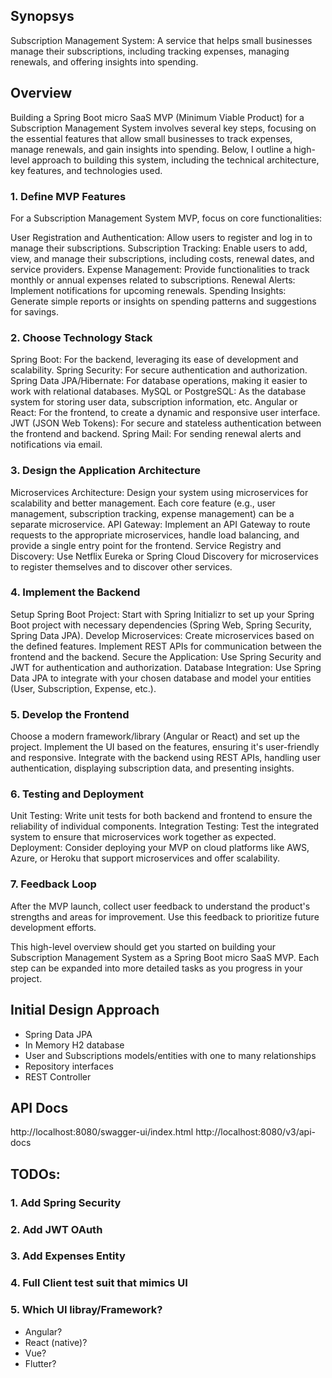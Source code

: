 ## Synopsys

Subscription Management System: A service that helps small businesses manage their subscriptions, including tracking expenses, managing renewals, and offering insights into spending.


## Overview

Building a Spring Boot micro SaaS MVP (Minimum Viable Product) for a Subscription Management System involves several key steps, focusing on the essential features that allow small businesses to track expenses, manage renewals, and gain insights into spending. Below, I outline a high-level approach to building this system, including the technical architecture, key features, and technologies used.

### 1. Define MVP Features

For a Subscription Management System MVP, focus on core functionalities:

User Registration and Authentication: Allow users to register and log in to manage their subscriptions.
Subscription Tracking: Enable users to add, view, and manage their subscriptions, including costs, renewal dates, and service providers.
Expense Management: Provide functionalities to track monthly or annual expenses related to subscriptions.
Renewal Alerts: Implement notifications for upcoming renewals.
Spending Insights: Generate simple reports or insights on spending patterns and suggestions for savings.

### 2. Choose Technology Stack

Spring Boot: For the backend, leveraging its ease of development and scalability.
Spring Security: For secure authentication and authorization.
Spring Data JPA/Hibernate: For database operations, making it easier to work with relational databases.
MySQL or PostgreSQL: As the database system for storing user data, subscription information, etc.
Angular or React: For the frontend, to create a dynamic and responsive user interface.
JWT (JSON Web Tokens): For secure and stateless authentication between the frontend and backend.
Spring Mail: For sending renewal alerts and notifications via email.

### 3. Design the Application Architecture

Microservices Architecture: Design your system using microservices for scalability and better management. Each core feature (e.g., user management, subscription tracking, expense management) can be a separate microservice.
API Gateway: Implement an API Gateway to route requests to the appropriate microservices, handle load balancing, and provide a single entry point for the frontend.
Service Registry and Discovery: Use Netflix Eureka or Spring Cloud Discovery for microservices to register themselves and to discover other services.

### 4. Implement the Backend

Setup Spring Boot Project: Start with Spring Initializr to set up your Spring Boot project with necessary dependencies (Spring Web, Spring Security, Spring Data JPA).
Develop Microservices: Create microservices based on the defined features. Implement REST APIs for communication between the frontend and the backend.
Secure the Application: Use Spring Security and JWT for authentication and authorization.
Database Integration: Use Spring Data JPA to integrate with your chosen database and model your entities (User, Subscription, Expense, etc.).

### 5. Develop the Frontend

Choose a modern framework/library (Angular or React) and set up the project.
Implement the UI based on the features, ensuring it's user-friendly and responsive.
Integrate with the backend using REST APIs, handling user authentication, displaying subscription data, and presenting insights.

### 6. Testing and Deployment

Unit Testing: Write unit tests for both backend and frontend to ensure the reliability of individual components.
Integration Testing: Test the integrated system to ensure that microservices work together as expected.
Deployment: Consider deploying your MVP on cloud platforms like AWS, Azure, or Heroku that support microservices and offer scalability.

### 7. Feedback Loop

After the MVP launch, collect user feedback to understand the product's strengths and areas for improvement. Use this feedback to prioritize future development efforts.

This high-level overview should get you started on building your Subscription Management System as a Spring Boot micro SaaS MVP. Each step can be expanded into more detailed tasks as you progress in your project.

## Initial Design Approach
- Spring Data JPA
- In Memory H2 database
- User and Subscriptions models/entities with one to many relationships
- Repository interfaces
- REST Controller

## API Docs
http://localhost:8080/swagger-ui/index.html
http://localhost:8080/v3/api-docs

## TODOs:

### 1. Add Spring Security

### 2. Add JWT OAuth

### 3. Add Expenses Entity

### 4. Full Client test suit that mimics UI

### 5. Which UI libray/Framework?
  - Angular?
  - React (native)?
  - Vue?
  - Flutter?


